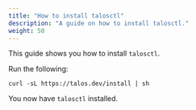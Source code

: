 ```yaml
---
title: "How to install talosctl"
description: "A guide on how to install talosctl."
weight: 50
---
```


This guide shows you how to install `talosctl`.

Run the following:

```
curl -sL https://talos.dev/install | sh
```

You now have `talosctl` installed.